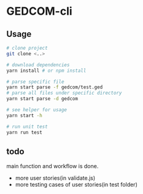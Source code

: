 # GEDCOM-cli

## Usage

```bash
# clone project
git clone <..> 

# download dependencies
yarn install # or npm install

# parse specific file
yarn start parse -f gedcom/test.ged
# parse all files under specific directory
yarn start parse -d gedcom

# see helper for usage
yarn start -h 

# run unit test
yarn run test
```

## todo
main function and workflow is done. 

* more user stories(in validate.js)
* more testing cases of user stories(in test folder)
 
